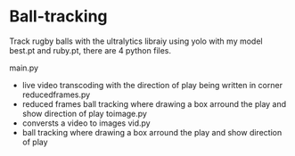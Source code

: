 # Ball-tracking

Track rugby balls with the ultralytics libraiy using yolo with my model best.pt and ruby.pt, there are 4 python files.

main.py
- live video transcoding with the direction of play being written in corner
reducedframes.py
- reduced frames ball tracking where drawing a box arround the play and show direction of play
toimage.py
- conversts a video to images
vid.py
- ball tracking where drawing a box arround the play and show direction of play